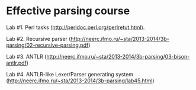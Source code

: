 Effective parsing course
====

Lab #1. Perl tasks (http://perldoc.perl.org/perlretut.html).

Lab #2. Recursive parser (http://neerc.ifmo.ru/~sta/2013-2014/3b-parsing/02-recursive-parsing.pdf)

Lab #3. ANTLR (http://neerc.ifmo.ru/~sta/2013-2014/3b-parsing/03-bison-antlr.pdf)

Lab #4. ANTLR-like Lexer/Parser generating system (http://neerc.ifmo.ru/~sta/2013-2014/3b-parsing/lab45.html)

